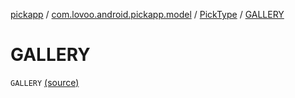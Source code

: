 [pickapp](../../index.md) / [com.lovoo.android.pickapp.model](../index.md) / [PickType](index.md) / [GALLERY](./-g-a-l-l-e-r-y.md)

# GALLERY

`GALLERY` [(source)](https://github.com/lovoo/android-pickpic/blob/master/pickapp/pickapp/src/main/kotlin/com/lovoo/android/pickapp/model/PickType.kt#L23)